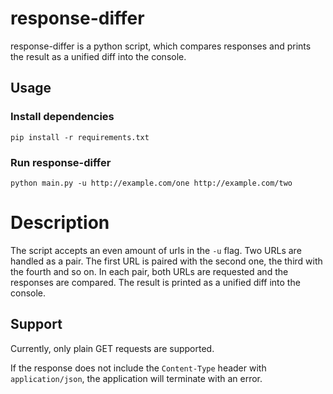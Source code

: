 # response-differ

response-differ is a python script, which compares responses and prints the result as a unified diff into the console.

## Usage

### Install dependencies
```commandline
pip install -r requirements.txt
```

### Run response-differ
```commandline
python main.py -u http://example.com/one http://example.com/two
```

# Description
The script accepts an even amount of urls in the `-u` flag. Two URLs are handled as a pair.
The first URL is paired with the second one, the third with the fourth and so on.
In each pair, both URLs are requested and the responses are compared.
The result is printed as a unified diff into the console.

## Support
Currently, only plain GET requests are supported.

If the response does not include the `Content-Type` header with `application/json`,
the application will terminate with an error.
